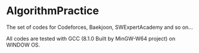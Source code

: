# AlgorithmPractice
The set of codes for Codeforces, Baekjoon, SWExpertAcademy and so on...



All codes are tested with GCC (8.1.0 Built by MinGW-W64 project) on WINDOW OS.
